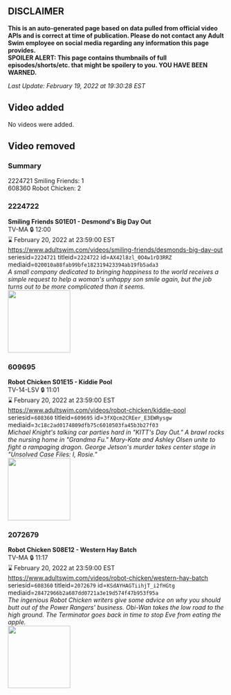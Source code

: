 ## DISCLAIMER
**This is an auto-generated page based on data pulled from official video APIs and is correct at time of publication. Please do not contact any Adult Swim employee on social media regarding any information this page provides.**  
**SPOILER ALERT: This page contains thumbnails of full episodes/shorts/etc. that might be spoilery to you. YOU HAVE BEEN WARNED.**  

_Last Update: February 19, 2022 at 19:30:28 EST_
## Video added
No videos were added.  
## Video removed
### Summary
2224721 Smiling Friends: 1  
608360 Robot Chicken: 2  
### 2224722
**Smiling Friends S01E01 - Desmond's Big Day Out**  
TV-MA 🔒 12:00  
⌛ February 20, 2022 at 23:59:00 EST  
https://www.adultswim.com/videos/smiling-friends/desmonds-big-day-out  
seriesid=`2224721` titleid=`2224722` id=`AX42l8zl_0O4w1rD3RRZ` mediaid=`020010a88fab99bfe182319423394ab19fb5ada3`  
_A small company dedicated to bringing happiness to the world receives a simple request to help a woman's unhappy son smile again, but the job turns out to be more complicated than it seems._  
<a href="https://media.cdn.adultswim.com/uploads/20220107/thumbnails/2_22171728396-SMILINGFRIENDS.png"><img src="https://media.cdn.adultswim.com/uploads/20220107/thumbnails/2_22171728396-SMILINGFRIENDS.png" height="144px" /></a>
### 609695
**Robot Chicken S01E15 - Kiddie Pool**  
TV-14-LSV 🔒 11:01  
⌛ February 20, 2022 at 23:59:00 EST  
https://www.adultswim.com/videos/robot-chicken/kiddie-pool  
seriesid=`608360` titleid=`609695` id=`3fXQcm2CREer_E3EWRysgw` mediaid=`3c18c2ad0174809dfb75c6010503fa45b3b27f03`  
_Michael Knight's talking car parties hard in "KITT's Day Out." A brawl rocks the nursing home in "Grandma Fu." Mary-Kate and Ashley Olsen unite to fight a rampaging dragon. George Jetson's murder takes center stage in "Unsolved Case Files: I, Rosie."_  
<a href="https://media.cdn.adultswim.com/uploads/20200326/thumbnails/2_20326216574-robotchicken_007.jpg"><img src="https://media.cdn.adultswim.com/uploads/20200326/thumbnails/2_20326216574-robotchicken_007.jpg" height="144px" /></a>
### 2072679
**Robot Chicken S08E12 - Western Hay Batch**  
TV-MA 🔒 11:17  
⌛ February 20, 2022 at 23:59:00 EST  
https://www.adultswim.com/videos/robot-chicken/western-hay-batch  
seriesid=`608360` titleid=`2072679` id=`KSdAYHAGTiihjT_i2fHGtg` mediaid=`28472966b2a687dd0721a3e19d574f47b953f95a`  
_The ingenious Robot Chicken writers give some advice on why you should butt out of the Power Rangers' business. Obi-Wan takes the low road to the high ground. The Terminator goes back in time to stop Eve from eating the apple._  
<a href="https://media.cdn.adultswim.com/uploads/20200406/thumbnails/2_20461253210-robotchicken_812_dup-20160222.jpg"><img src="https://media.cdn.adultswim.com/uploads/20200406/thumbnails/2_20461253210-robotchicken_812_dup-20160222.jpg" height="144px" /></a>
